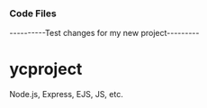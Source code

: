 ### Code Files
----------Test changes for my new project---------
 
# ycproject
Node.js, Express, EJS, JS, etc.


